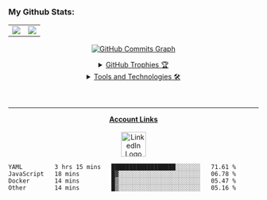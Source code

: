 ### My Github Stats:
<p align="center">
<table>
<tr>
<td><img src="https://github-readme-stats.vercel.app/api?username=terry-wilkerson&count_private=true&show_icons=true&theme=tokyonight" /></td>
<td><img src="https://github-readme-streak-stats.herokuapp.com?user=terry-wilkerson&theme=tokyonight&date_format=M%20j%5B%2C%20Y%5D" /></td>
</tr>
</table>
<a href="http://www.github.com/terry-wilkerson"><img src="https://activity-graph.herokuapp.com/graph?username=terry-wilkerson&theme=xcode" alt="GitHub Commits Graph" />
</p>

<details align="center">
  <summary>GitHub Trophies 🏆</summary>
  <br>
  <br>
  <img src="https://github-profile-trophy.vercel.app/?username=terry-wilkerson&theme=tokyonight"/>
</details>

<details align="center">
 <summary>Tools and Technologies 🛠</summary>
 <br>
 <br>
 
 <img width="65px" src="https://static.cdnlogo.com/logos/c/70/csharp.svg" alt="CSharp Logo" />
 <img width="60px" src="https://cdn-icons-png.flaticon.com/512/5968/5968705.png" alt="Figma Logo" />
 <img width="60px" src="https://static.cdnlogo.com/logos/a/5/adobe-illustrator-cc.svg" alt="Illustrator Logo" />
 <img width="60px" src="https://upload.wikimedia.org/wikipedia/commons/thumb/c/c2/Adobe_XD_CC_icon.svg/2101px-Adobe_XD_CC_icon.svg.png" alt="AdobeXD Logo" />
 <img width="60px" src="https://static.cdnlogo.com/logos/a/8/adobe-photoshop-cc.svg" alt="Photoshop Logo"/>
 <img width="53px" src="https://static.cdnlogo.com/logos/j/69/javascript.svg" alt="JavaScript Logo" />
 <img width="53px" src="https://static.cdnlogo.com/logos/h/84/html.svg" alt="HTML5 Logo" />
 <img width="53px" src="https://static.cdnlogo.com/logos/c/18/css.svg" alt="CSS3 Logo" />
 <img width="60px" src="https://seeklogo.com/images/G/git-bash-logo-B6475E8359-seeklogo.com.png" alt="Git Logo" />
 <img width="60px" src="https://upload.wikimedia.org/wikipedia/commons/thumb/2/2d/Visual_Studio_Code_1.18_icon.svg/1028px-Visual_Studio_Code_1.18_icon.svg.png" alt="VSCode Logo" />
 <img width="60px" src="https://cdn4.iconfinder.com/data/icons/logos-3/600/React.js_logo-512.png" alt="React Logo" />
 <img width="60px" src="https://vuejs.org/images/logo.png" alt="VueJs Logo" />
 <img width="60px" src="https://cdn.worldvectorlogo.com/logos/material-ui-1.svg" alt="Material UI logo" />
 <img width="60px" src="https://static.cdnlogo.com/logos/b/74/bootstrap-5.svg" alt="Bootstrap Logo" />
 
 <br>
 <br>
 <img width="160px" src="https://kenticoprod.azureedge.net/kenticoblob/crestron/media/crestron/generalsiteimages/crestron-logo.png" alt="Crestron Logo" />
 <br>
 <img width="60px" src="https://embed.widencdn.net/download/crestron/ya5vlzcuak/master_photo_a-sw-simpl.png" alt="Crestron SIMPL Logo" />
 <img width="60px" src="https://embed.widencdn.net/download/crestron/ry8psig8ie/master_photo_a-SW-SIMPL-PLUS.png" alt="Crestron S+ Sharp Logo" />
 <img width="60px" src="https://embed.widencdn.net/download/crestron/scht1vcd5d/master_photo_a-SW-VTPRO-E.png" alt="Crestron VTP Sharp Logo" />
 <img width="60px" src="https://embed.widencdn.net/download/crestron/074vx9ktkr/master_photo_a-SW-SIMPL-SHARP-PRO.png" alt="Crestron SIMPL Sharp Logo" />
</details> 

 <br>
 <br>
 
 ___
 
 <p align="center">
 <b>Account Links</b>
 <br>
 <br>
 <a href="https://www.linkedin.com/in/terrywilkerson/">
 <img width="50px" alt="LinkedIn Logo" src="https://cdn-icons-png.flaticon.com/512/174/174857.png" /></a>
 
<!--START_SECTION:waka-->

```text
YAML         3 hrs 15 mins   ██████████████████░░░░░░░   71.61 %
JavaScript   18 mins         █▓░░░░░░░░░░░░░░░░░░░░░░░   06.78 %
Docker       14 mins         █▒░░░░░░░░░░░░░░░░░░░░░░░   05.47 %
Other        14 mins         █▒░░░░░░░░░░░░░░░░░░░░░░░   05.16 %
```

<!--END_SECTION:waka-->

<!--
[![Terry's github activity graph](https://activity-graph.herokuapp.com/graph?username=terry-wilkerson&theme=xcode)](https://github.com/terry-wilkerson)

[![Top Langs](https://github-readme-stats.vercel.app/api/top-langs/?username=terry-wilkerson&theme=tokyonight&layout=compact)](https://github.com/terry-wilkerson)

[![Terry's wakatime stats](https://github-readme-stats.vercel.app/api/wakatime?username=01aabb45-cb7f-440e-9df0-b04f6ca47669)](https://github.com/terry-wilkerson)


**terry-wilkerson/terry-wilkerson** is a ✨ _special_ ✨ repository because its `README.md` (this file) appears on your GitHub profile.

Here are some ideas to get you started:

- 🔭 I’m currently working on ...
- 🌱 I’m currently learning ...
- 👯 I’m looking to collaborate on ...
- 🤔 I’m looking for help with ...
- 💬 Ask me about ...
- 📫 How to reach me: ...
- 😄 Pronouns: ...
- ⚡ Fun fact: ...
-->
